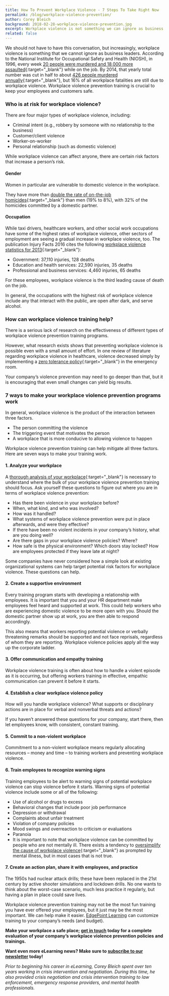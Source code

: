 ```yaml
---
title: How To Prevent Workplace Violence - 7 Steps To Take Right Now
permalink: /blog/workplace-violence-prevention/
author: Corey Bleich
background: 2018-02-28-workplace-violence-prevention.jpg
excerpt: Workplace violence is not something we can ignore as business leaders. Here are seven steps you can begin to take right now to prevent violent incidents in the future.
related: false
---
```


We should not have to have this conversation, but increasingly, workplace violence is something that we cannot ignore as business leaders. According to the National Institute for Occupational Safety and Health (NIOSH), in 1996, every week [20 people were murdered and 18,000 more assaulted](https://www.ncjrs.gov/App/abstractdb/AbstractDBDetails.aspx?id=163791){:target="_blank"} while on the job. By 2014, that yearly total number was cut in half to about [426 people murdered annually](https://www.bls.gov/iif/oshwc/cfoi/cfch0013.pdf){:target="_blank"}, but 16% of all workplace fatalities are still due to workplace violence. Workplace violence prevention training is crucial to keep your employees and customers safe. 

### Who is at risk for workplace violence?

There are four major types of workplace violence, including:

*  Criminal intent (e.g., robbery by someone with no relationship to the business)
*  Customer/client violence
*  Worker-on-worker
*  Personal relationship (such as domestic violence)

While workplace violence can affect anyone, there are certain risk factors that increase a person’s risk.

#### Gender

Women in particular are vulnerable to domestic violence in the workplace.

They have more than [double the rate of on-the-job homicides](https://www.bls.gov/iif/oshwc/cfoi/cfch0013.pdf){:target="_blank"} than men (19% to 8%), with 32% of the homicides committed by a domestic partner.

#### Occupation

While taxi drivers, healthcare workers, and other social work occupations have some of the highest rates of workplace violence, other sectors of employment are seeing a gradual increase in workplace violence, too. The publication Injury Facts 2016 cites the following [workplace violence statistics for 2013](http://www.nsc.org/Membership%20Site%20Document%20Library/2015%20Injury%20Facts/NSC_InjuryFacts2015Ed.pdf){:target="_blank"}:

*  Government: 37,110 injuries, 128 deaths
*  Education and health services: 22,590 injuries, 35 deaths
*  Professional and business services: 4,460 injuries, 65 deaths

For these employees, workplace violence is the third leading cause of death on the job.

In general, the occupations with the highest risk of workplace violence include any that interact with the public, are open after dark, and serve alcohol.

### How can workplace violence training help?

There is a serious lack of research on the effectiveness of different types of workplace violence prevention training programs.

However, what research exists shows that preventing workplace violence is possible even with a small amount of effort. In one review of literature regarding workplace violence in healthcare, violence decreased simply by implementing a [zero tolerance policy](https://pdfs.semanticscholar.org/7733/f6e7d378ae23690372cde9b8c69484d275de.pdf){:target="_blank"} in the emergency room.

Your company’s violence prevention may need to go deeper than that, but it is encouraging that even small changes can yield big results.

### 7 ways to make your workplace violence prevention programs work

In general, workplace violence is the product of the interaction between three factors.

*  The person committing the violence
*  The triggering event that motivates the person
*  A workplace that is more conducive to allowing violence to happen

Workplace violence prevention training can help mitigate all three factors. Here are seven ways to make your training work.

#### 1. Analyze your workplace

A [thorough analysis of your workplace](https://www.osha.gov/Publications/osha3153.pdf){:target="_blank"} is necessary to understand where the bulk of your workplace violence prevention training should focus. Ask yourself these questions to figure out where you are in terms of workplace violence prevention:

*  Has there been violence in your workplace before?
*  When, what kind, and who was involved?
*  How was it handled?
*  What systems of workplace violence prevention were put in place afterwards, and were they effective?
*  If there have been no violent incidents in your company’s history, what are you doing well?
*  Are there gaps in your workplace violence policies? Where?
*  How safe is the physical environment? Which doors stay locked? How are employees protected if they leave late at night?

Some companies have never considered how a simple look at existing organizational systems can help target potential risk factors for workplace violence. These questions can help.

#### 2. Create a supportive environment

Every training program starts with developing a relationship with employees. It is important that you and your HR department make employees feel heard and supported at work. This could help workers who are experiencing domestic violence to be more open with you. Should the domestic partner show up at work, you are then able to respond accordingly.

This also means that workers reporting potential violence or verbally threatening remarks should be supported and not face reprisals, regardless of whom they are reporting. Workplace violence policies apply all the way up the corporate ladder.

#### 3. Offer communication and empathy training

Workplace violence training is often about how to handle a violent episode as it is occurring, but offering workers training in effective, empathic communication can prevent it before it starts.

#### 4. Establish a clear workplace violence policy

How will you handle workplace violence? What supports or disciplinary actions are in place for verbal and nonverbal threats and actions?

If you haven’t answered these questions for your company, start there, then let employees know, with consistent, constant training.

#### 5. Commit to a non-violent workplace

Commitment to a non-violent workplace means regularly allocating resources – money and time – to training workers and preventing workplace violence.

#### 6. Train employees to recognize warning signs

Training employees to be alert to warning signs of potential workplace violence can stop violence before it starts. Warning signs of potential violence include some or all of the following:

*  Use of alcohol or drugs to excess
*  Behavioral changes that include poor job performance
*  Depression or withdrawal
*  Complaints about unfair treatment
*  Violation of company policies
*  Mood swings and overreaction to criticism or evaluations
*  Paranoia
*  It is important to note that workplace violence can be committed by people who are not mentally ill. There exists a tendency to [oversimplify the cause of workplace violence](http://workplacementalhealth.org/Mental-Health-Topics/Violence-in-the-Workplace){:target="_blank"} as prompted by mental illness, but in most cases that is not true.

#### 7. Create an action plan, share it with employees, and practice

The 1950s had nuclear attack drills; these have been replaced in the 21st century by active shooter simulations and lockdown drills. No one wants to think about the worst-case scenario, much less practice it regularly, but having a plan in place could save lives.

Workplace violence prevention training may not be the most fun training you have ever offered your employees, but it just may be the most important. We can help make it easier. [EdgePoint Learning](https://www.edgepointlearning.com/) can customize training to your company’s needs (and budget).

<strong>Make your workplace a safe place; [get in touch](https://www.edgepointlearning.com/contact/) today for a complete evaluation of your company’s workplace violence prevention policies and trainings.</strong>

<strong>Want even more eLearning news? Make sure to [subscribe to our newsletter](http://edg.pt/QcHQBm) today!</strong>

<em>Prior to beginning his career in eLearning, Corey Bleich spent over ten years working in crisis intervention and negotiation. During this time, he also provided crisis negotiation and crisis intervention training to law enforcement, emergency response providers, and mental health professionals.</em>
